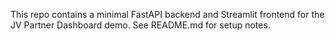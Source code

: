 This repo contains a minimal FastAPI backend and Streamlit frontend for the JV Partner Dashboard demo. See README.md for setup notes.

